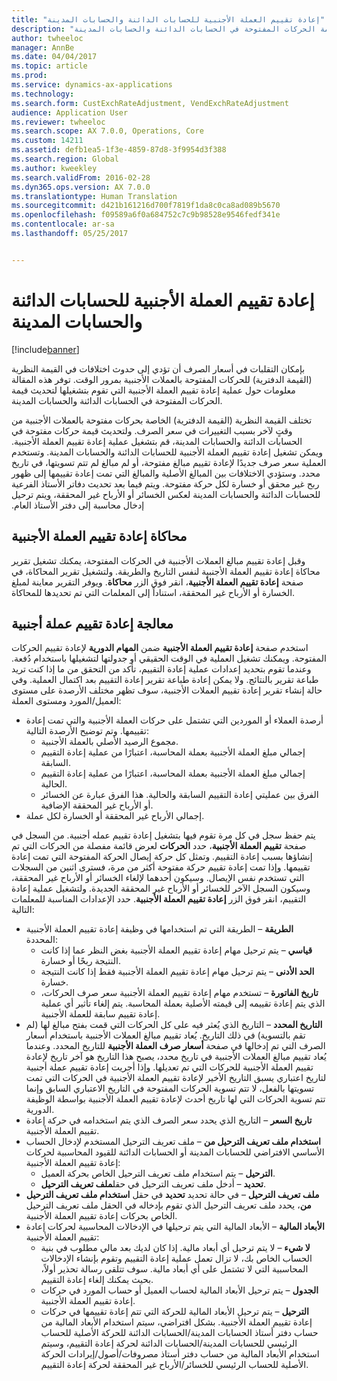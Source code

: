 ```yaml
---
title: "إعادة تقييم العملة الأجنبية للحسابات الدائنة والحسابات المدينة"
description: "بإمكان التقلبات في أسعار الصرف أن تؤدي إلى حدوث اختلافات في القيمة النظرية (القيمة الدفترية) للحركات المفتوحة بالعملات الأجنبية بمرور الوقت. توفر هذه المقالة معلومات حول عملية إعادة تقييم العملة الأجنبية التي تقوم بتشغيلها لتحديث قيمة الحركات المفتوحة في الحسابات الدائنة والحسابات المدينة."
author: twheeloc
manager: AnnBe
ms.date: 04/04/2017
ms.topic: article
ms.prod: 
ms.service: dynamics-ax-applications
ms.technology: 
ms.search.form: CustExchRateAdjustment, VendExchRateAdjustment
audience: Application User
ms.reviewer: twheeloc
ms.search.scope: AX 7.0.0, Operations, Core
ms.custom: 14211
ms.assetid: defb1ea5-1f3e-4859-87d8-3f9954d3f388
ms.search.region: Global
ms.author: kweekley
ms.search.validFrom: 2016-02-28
ms.dyn365.ops.version: AX 7.0.0
ms.translationtype: Human Translation
ms.sourcegitcommit: d421b161216d700f7819f1da8c0ca8ad089b5670
ms.openlocfilehash: f09589a6f0a684752c7c9b98528e9546fedf341e
ms.contentlocale: ar-sa
ms.lasthandoff: 05/25/2017


---
```


# <a name="foreign-currency-revaluation-for-accounts-payable-and-accounts-receivable"></a>إعادة تقييم العملة الأجنبية للحسابات الدائنة والحسابات المدينة

[!include[banner](../includes/banner.md)]


بإمكان التقلبات في أسعار الصرف أن تؤدي إلى حدوث اختلافات في القيمة النظرية (القيمة الدفترية) للحركات المفتوحة بالعملات الأجنبية بمرور الوقت. توفر هذه المقالة معلومات حول عملية إعادة تقييم العملة الأجنبية التي تقوم بتشغيلها لتحديث قيمة الحركات المفتوحة في الحسابات الدائنة والحسابات المدينة. 

تختلف القيمة النظرية (القيمة الدفترية) الخاصة بحركات مفتوحة بالعملات الأجنبية من وقتٍ لآخر بسبب التغييرات في سعر الصرف. ولتحديث قيمة حركات مفتوحة في الحسابات الدائنة والحسابات المدينة، قم بتشغيل عملية إعادة تقييم العملة الأجنبية. ويمكن تشغيل إعادة تقييم العملة الأجنبية للحسابات الدائنة والحسابات المدينة. وتستخدم العملية سعر صرف جديدًا لإعادة تقييم مبالغ مفتوحة، أو لم مبالغ لم تتم تسويتها، في تاريخ محدد. ‏‫وستؤدي الاختلافات بين المبالغ الأصلية والمبالغ التي تمت إعادة تقييمها إلى ظهور ربح غير محقق أو خسارة لكل حركة مفتوحة. ويتم فيما بعد تحديث دفاتر الأستاذ الفرعية للحسابات الدائنة والحسابات المدينة لعكس الخسائر أو الأرباح غير المحققة، ويتم ترحيل إدخال محاسبة إلى دفتر الأستاذ العام.‬

## <a name="simulate-a-foreign-currency-revaluation"></a>محاكاة إعادة تقييم العملة الأجنبية
وقبل إعادة تقييم مبالغ العملات الأجنبية في الحركات المفتوحة، يمكنك تشغيل تقرير محاكاة إعادة تقييم العملة الأجنبية لنفس التاريخ والطريقة. ولتشغيل تقرير المحاكاة، في صفحة **إعادة تقييم العملة الأجنبية**، انقر فوق الزر **محاكاة**. ويوفر التقرير معاينة لمبلغ الخسارة أو الأرباح غير المحققة، استناداً إلى المعلمات التي تم تحديدها للمحاكاة.

## <a name="process-a-foreign-currency-revaluation"></a>معالجة إعادة تقييم عملة أجنبية
‏‫استخدم صفحة **إعادة تقييم العملة الأجنبية** ضمن **المهام الدورية** لإعادة تقييم الحركات المفتوحة. ويمكنك تشغيل العملية في الوقت الحقيقي أو جدولتها لتشغيلها باستخدام دُفعة. وعندما تقوم بتحديد إعدادات عملية إعادة التقييم، تأكد من التحقق من ما إذا كنت تريد طباعة تقرير بالنتائج. ولا يمكن إعادة طباعة تقرير إعادة التقييم بعد اكتمال العملية.‬ وفي حالة إنشاء تقرير إعادة تقييم العملات الأجنبية، سوف تظهر مختلف الأرصدة على مستوى العميل/المورد ومستوى العملة:

-   أرصدة العملاء أو الموردين التي تشتمل على حركات العملة الأجنبية والتي تمت إعادة تقييمها. وتم توضيح الأرصدة التالية:
    -   مجموع الرصيد الأصلي بالعملة الأجنبية.
    -   إجمالي مبلغ العملة الأجنبية ‬بعملة المحاسبة، اعتبارًا من عملية إعادة التقييم السابقة.
    -   إجمالي مبلغ العملة الأجنبية ‬بعملة المحاسبة، اعتبارًا من عملية إعادة التقييم الحالية.
    -   الفرق بين عمليتي إعادة التقييم السابقة والحالية. هذا الفرق عبارة عن الخسائر أو الأرباح غير المحققة الإضافية.
-   إجمالي الأرباح غير المحققة أو الخسارة لكل عملة.

يتم حفظ سجل في كل مرة تقوم فيها بتشغيل إعادة تقييم عمله أجنبية. من السجل في صفحة **تقييم العملة الأجنبية**، حدد **الحركات** لعرض قائمة مفصلة من الحركات التي تم إنشاؤها بسبب إعادة التقييم. ‏‫وتمثل كل حركة إيصال الحركة المفتوحة التي تمت إعادة تقييمها. وإذا تمت إعادة تقييم حركة مفتوحة أكثر من مرة، فسترى اثنين من السجلات التي تستخدم نفس الإيصال. وسيكون أحدهما لإلغاء الخسائر أو الأرباح غير المحققة، وسيكون السجل الآخر للخسائر أو الأرباح غير المحققة الجديدة.‬ ولتشغيل عملية إعادة التقييم، انقر فوق الزر **إعادة تقييم العملة الأجنبية**. حدد الإعدادات المناسبة للمعلمات التالية:

-   **الطريقة** – الطريقة التي تم استخدامها في وظيفة إعادة تقييم العملة الأجنبية المحددة:
    -   **قياسي** – يتم ترحيل مهام إعادة تقييم العملة الأجنبية بغض النظر عما إذا كانت النتيجة ربحًا أو خسارة.
    -   **الحد الأدنى** – يتم ترحيل مهام إعادة تقييم العملة الأجنبية فقط إذا كانت النتيجة خسارة.
    -   **تاريخ الفاتورة** – تستخدم مهام إعادة تقييم العملة الأجنبية سعر صرف الحركات، الذي يتم إعادة تقييمه إلى قيمته الأصلية بعملة المحاسبة. يتم إلغاء تأثير أي عملية إعادة تقييم سابقة للعملة الأجنبية.
-   **التاريخ المحدد** – التاريخ الذي يُعثر فيه على كل الحركات التي قمت بفتح مبالغ لها (لم تقم بالتسوية) في ذلك التاريخ. يُعاد تقييم مبالغ العملات الأجنبية باستخدام أسعار الصرف التي تم إدخالها في صفحة **أسعار صرف العملة الأجنبية** للتاريخ المحدد. وعندما يُعاد تقييم مبالغ العملات الأجنبية في تاريخ محدد، يصبح هذا التاريخ هو آخر تاريخ لإعادة تقييم العملة الأجنبية للحركات التي تم تعديلها. وإذا أجريت إعادة تقييم عملة أجنبية لتاريخ اعتباري يسبق التاريخ الأخير لإعادة تقييم العملة الأجنبية في الحركات التي تمت تسويتها بالفعل، لا تتم تسوية الحركات المفتوحة في التاريخ الاعتباري السابق وإنما تتم تسوية الحركات التي لها تاريخ أحدث لإعادة تقييم العملة الأجنبية بواسطة الوظيفة الدورية.
-   **تاريخ السعر** – التاريخ الذي يحدد سعر الصرف الذي يتم استخدامه في حركة إعادة تقييم العملة الأجنبية.
-   **استخدام ملف تعريف الترحيل من** – ملف تعريف الترحيل المستخدم لإدخال الحساب الأساسي الافتراضي للحسابات المدينة أو الحسابات الدائنة للقيود المحاسبية لحركات إعادة تقييم العملة الأجنبية:
    -   **الترحيل** – يتم استخدام ملف تعريف الترحيل الخاص بحركة العميل.
    -   **تحديد** – أدخل ملف تعريف الترحيل في حقل**ملف تعريف الترحيل**.
-   **ملف تعريف الترحيل** – في حالة تحديد **تحديد** في حقل **استخدام ملف تعريف الترحيل من**، يحدد ملف تعريف الترحيل الذي تقوم بإدخاله في الحقل ملف تعريف الترحيل الخاص بحركات إعادة تقييم العملة الأجنبية.
-   **الأبعاد المالية** – الأبعاد المالية التي يتم ترحيلها في الإدخالات المحاسبية لحركات إعادة تقييم العملة الأجنبية:
    -   **لا شيء** – لا يتم ترحيل أي أبعاد مالية. إذا كان لديك بعد مالي مطلوب في بنية الحساب الخاص بك، لا تزال تعمل عملية إعادة التقييم وتقوم بإنشاء الإدخالات المحاسبية التي لا تشتمل على أي أبعاد مالية. سوف تتلقى رسالة تحذير أولاً، بحيث يمكنك إلغاء إعادة التقييم.
    -   **الجدول** – يتم ترحيل الأبعاد المالية لحساب العميل أو حساب المورد في حركات إعادة تقييم العملة الأجنبية.
    -   **الترحيل** – يتم ترحيل الأبعاد المالية للحركة التي تتم إعادة تقييمها في حركات إعادة تقييم العملة الأجنبية. بشكل افتراضي، سيتم استخدام الأبعاد المالية من حساب دفتر أستاذ الحسابات المدينة/الحسابات الدائنة للحركة الأصلية للحساب الرئيسي للحسابات المدينة/الحسابات الدائنة لحركة إعادة التقييم، وسيتم استخدام الأبعاد المالية من حساب دفتر أستاذ مصروفات/أصول/إيرادات الحركة الأصلية للحساب الرئيسي للخسائر/الأرباح غير المحققة لحركة إعادة التقييم.





